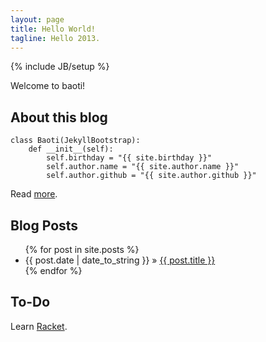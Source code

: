 ```yaml
---
layout: page
title: Hello World!
tagline: Hello 2013.
---
```

{% include JB/setup %}

Welcome to baoti!

## About this blog

    class Baoti(JekyllBootstrap):
        def __init__(self):
            self.birthday = "{{ site.birthday }}"
            self.author.name = "{{ site.author.name }}"
            self.author.github = "{{ site.author.github }}"

Read [more](/pages/about.html).

## Blog Posts

<ul class="posts">
  {% for post in site.posts %}
    <li><span>{{ post.date | date_to_string }}</span> &raquo; <a href="{{ BASE_PATH }}{{ post.url }}">{{ post.title }}</a></li>
  {% endfor %}
</ul>

## To-Do

Learn [Racket](http://racket-lang.org/).

